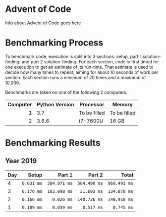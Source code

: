 # Advent of Code

Info about Advent of Code goes here

# Benchmarking Process

To benchmark code, execution is split into 3 sections: setup, part 1 solution-finding, and part 2 solution-finding. For each section, code is first timed for one execution to get an estimate of its run-time. That estimate is used to decide how many times to repeat, aiming for about 10 seconds of work per section. Each section runs a minimum of 20 times and a maximum of 10,000.

Benchmarks are taken on one of the following 2 computers.

|Computer|Python Version|Processor|Memory|
|---:|---|---|---|
|1|3.7|To be filled|To be filled|
|2|3.6.6|i7-7600U|16 GB|

# Benchmarking Results

## Year 2019
|Day|Setup|Part 1|Part 2| Total|
|:---|---:|---:|---:|---:|
| 4|`0.031 ms`|`384.971 ms`|`584.490 ms`|`969.491 ms`|
| 3|`0.176 ms`|`103.098 ms`|`31.603 ms`|`134.878 ms`|
| 2|`0.166 ms`|`0.026 ms`|`140.726 ms`|`140.918 ms`|
| 1|`0.189 ms`|`0.039 ms`|`0.517 ms`|`0.745 ms`|

